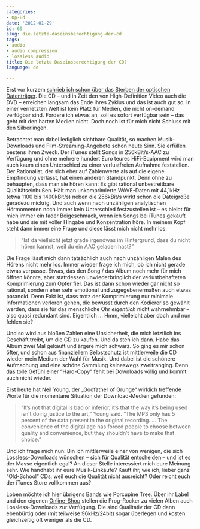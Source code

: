 ```yaml
---
categories:
- Op-Ed
date: '2012-01-29'
id: 69
slug: die-letzte-daseinsberechtigung-der-cd
tags:
- audio
- audio compression
- lossless audio
title: Die letzte Daseinsberechtigung der CD?
language: de

---
```


Erst vor kurzem [schrieb ich schon über das Sterben der optischen Datenträger](https://janw.io/das-ende-des-optischen-laufwerks/). Die CD – und in Zeit den von High-Definition Video auch die DVD – erreichen langsam das Ende ihres Zyklus und das ist auch gut so. In einer vernetzten Welt ist kein Platz für Medien, die nicht on-demand verfügbar sind. Fordere ich etwas an, soll es sofort verfügbar sein – das geht mit den harten Medien nicht. Doch noch ist für mich nicht Schluss mit den Silberlingen.

Betrachtet man dabei lediglich sichtbare Qualität, so machen Musik-Downloads und Film-Streaming-Angebote schon heute Sinn. Sie erfüllen bestens ihren Zweck. Der iTunes stellt Songs in 256kBit/s-AAC zu Verfügung und ohne mehrere hundert Euro teures HiFi-Equipment wird man auch kaum einen Unterschied zu einer verlustfreien Aufnahme feststellen. Der Rationalist, der sich eher auf Zahlenwerte als auf die eigene Empfindung verlässt, hat einen anderen Standpunkt. Denn ohne zu behaupten, dass man sie hören kann: Es gibt rational unbestreitbare Qualitätseinbußen. Hält man unkomprimierte WAVE-Daten mit 44,1kHz (etwa 1100 bis 1400kBit/s) neben die 256kBit/s wirkt schon die Dateigröße geradezu mickrig. Und auch wenn nach unzähligen analytischen Hörmomenten noch immer kein Unterschied festzustellen ist – es bleibt für mich immer ein fader Beigeschmack, wenn ich Songs bei iTunes gekauft habe und sie mit voller Hingabe und Konzentration höre. In meinem Kopf steht dann immer eine Frage und diese lässt mich nicht mehr los:

<!--more-->

> &#8220;Ist da vielleicht jetzt grade irgendwas im Hintergrund, dass du nicht hören kannst, weil du ein AAC geladen hast?&#8221;

Die Frage lässt mich dann tatsächlich auch nach unzähligen Malen des Hörens nicht mehr los. Immer wieder frage ich mich, ob ich nicht gerade etwas verpasse. Etwas, das den Song / das Album noch mehr für mich öffnen könnte, aber stattdessen unwiederbringlich der verlustbehafteten Komprimierung zum Opfer fiel. Das ist dann schon wieder gar nicht so rational, sondern eher sehr emotional und zugegebenermaßen auch etwas paranoid. Denn Fakt ist, dass trotz der Komprimierung nur minimale Informationen verloren gehen, die bewusst durch den Kodierer so gewählt werden, dass sie für das menschliche Ohr _eigentlich_ nicht wahrnehmbar – also quasi redundant sind. Eigentlich … Hmm, vielleicht aber doch und nun fehlen sie?

Und so wird aus bloßen Zahlen eine Unsicherheit, die mich letztlich ins Geschäft treibt, um die CD zu kaufen. Und da steh ich dann. Habe das Album zwei Mal gekauft und ärgere mich schwarz. So ging es mir schon öfter, und schon aus finanziellem Selbstschutz ist mittlerweile die CD wieder mein Medium der Wahl für Musik. Und dabei ist die schönere Aufmachung und eine schöne Sammlung keineswegs zweitranging. Denn das tolle Gefühl einer &#8220;Hard-Copy&#8221; fehlt bei Downloads völlig und kommt auch nicht wieder.

Erst heute hat Neil Young, der „Godfather of Grunge“ wirklich treffende Worte für die momentane Situation der Download-Medien gefunden:

> “It’s not that digital is bad or inferior, it’s that the way it’s being used isn’t doing justice to the art,” Young said. “The MP3 only has 5 percent of the data present in the original recording. … The convenience of the digital age has forced people to choose between quality and convenience, but they shouldn’t have to make that choice.”

Und ich frage mich nun: Bin ich mittlerweile einer von wenigen, die sich Lossless-Downloads wünschen – sich für Qualität entscheiden – und ist es der Masse eigentlich egal? An dieser Stelle interessiert mich eure Meinung sehr. Wie handhabt ihr eure Musik-Einkäufe? Kauft ihr, wie ich, lieber ganz &#8220;Old-School&#8221; CDs, weil euch die Qualität nicht ausreicht? Oder reicht euch der iTunes Store vollkommen aus?

Loben möchte ich hier übrigens Bands wie Porcupine Tree. Über ihr Label und den eigenen [Online-Shop](http://www.burningshed.com/store/porcupinetree/) stellen die Prog-Rocker zu vielen Alben auch Lossless-Downloads zur Verfügung. Die sind Qualitativ der CD dann ebenbürtig oder (mit teilweise 96kHz/24bit) sogar überlegen und kosten gleichzeitig oft weniger als die CD.